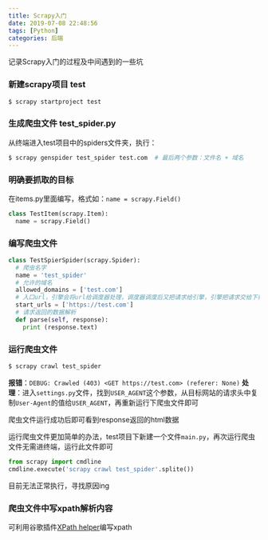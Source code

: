 ```yaml
---
title: Scrapy入门
date: 2019-07-08 22:48:56
tags: [Python]
categories: 后端
---
```


记录Scrapy入门的过程及中间遇到的一些坑
<escape><!-- more --></escape>

### 新建scrapy项目 test
```bash
$ scrapy startproject test
```

### 生成爬虫文件 test_spider.py
从终端进入test项目中的spiders文件夹，执行：
```bash
$ scrapy genspider test_spider test.com  # 最后两个参数：文件名 + 域名
```

### 明确要抓取的目标
在items.py里面编写，格式如：`name = scrapy.Field()`
```python
class TestItem(scrapy.Item):
  name = scrapy.Field()
```

### 编写爬虫文件
```python
class TestSpierSpider(scrapy.Spider):
  # 爬虫名字
  name = 'test_spider'   
  # 允许的域名
  allowed_domains = ['test.com']
  # 入口url，引擎会将url给调度器处理，调度器调度后又把请求给引擎，引擎把请求交给下载器下载解析
  start_urls = ['https://test.com']
  # 请求返回的数据解析
  def parse(self, response):
    print (response.text)

```

### 运行爬虫文件
```bash
$ scrapy crawl test_spider
```
**报错**：`DEBUG: Crawled (403) <GET https://test.com> (referer: None)`
**处理**：进入`settings.py`文件，找到`USER_AGENT`这个参数，从目标网站的请求头中复制`User-Agent`的值给`USER_AGENT`，再重新运行下爬虫文件即可

爬虫文件运行成功后即可看到response返回的html数据

运行爬虫文件更加简单的办法，test项目下新建一个文件`main.py`，再次运行爬虫文件无需进终端，运行此文件即可
```python
from scrapy import cmdline
cmdline.execute('scrapy crawl test_spider'.splite())
```
目前无法正常执行，寻找原因ing

### 爬虫文件中写xpath解析内容
可利用谷歌插件[XPath helper](https://chrome.google.com/webstore/search/XPath%20helper?hl=zh-CN)编写xpath